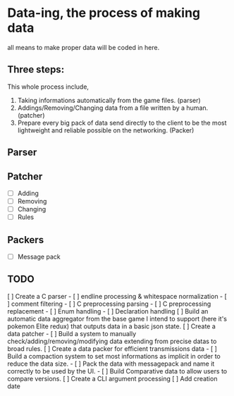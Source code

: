 # Data-ing, the process of making data
all means to make proper data will be coded in here.

## Three steps:
This whole process include, 
1. Taking informations automatically from the game files. (parser)
2. Addings/Removing/Changing data from a file written by a human. (patcher)
3. Prepare every big pack of data send directly to the client to be the most lightweight and reliable possible on the networking. (Packer)

## Parser

## Patcher
- [ ] Adding
- [ ] Removing
- [ ] Changing
- [ ] Rules

## Packers
- [ ] Message pack

## TODO
[ ] Create a C parser
    - [ ] endline processing & whitespace normalization
    - [ ] comment filtering
    - [ ] C preprocessing parsing
    - [ ] C preprocessing replacement
    - [ ] Enum handling
    - [ ] Declaration handling
[ ] Build an automatic data aggregator from the base game I intend to support (here it's pokemon Elite redux) that outputs data in a basic json state.
[ ] Create a data patcher
    - [ ] Build a system to manually check/adding/removing/modifying data extending from precise datas to broad rules.
[ ] Create a data packer for efficient transmissions data
    - [ ] Build a compaction system to set most informations as implicit in order to reduce the data size.
    - [ ] Pack the data with messagepack and name it correctly to be used by the UI.
    - [ ] Build Comparative data to allow users to compare versions.
[ ] Create a CLI argument processing
[ ] Add creation date
